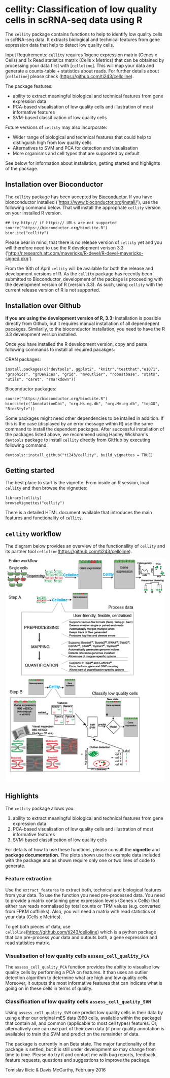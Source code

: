 # cellity: Classification of low quality cells in scRNA-seq data using R

The `cellity` package contains functions to help to identify low quality cells in scRNA-seq data. 
It extracts biological and technical features from gene expression data that help to detect low quality cells.

Input Requirements: 
`cellity` requires 1xgene expression matrix (Genes x Cells) and 1x Read statistics matrix (Cells x Metrics) that can be obtained by processing your data first with [`celloline`]. This will map your data and generate a counts-table + statistics about reads. For further details about [`celloline`] please check (https://github.com/ti243/celloline).

The package features:

* ability to extract meaningful biological and technical features from gene expression data
* PCA-based visualisation of low quality cells and illustration of most informative features
* SVM-based classification of low quality cells

Future versions of `cellity` may also incorporate:

* Wider range of biological and technical features that could help to distinguish high from low quality cells
* Alternatives to SVM and PCA for detection and visualisation 
* More organisms and cell types that are supported by default

See below for information about installation, getting started and highlights of the package.

## Installation over Bioconductor
The `cellity` package has been accepted by
[Bioconductor](http://bioconductor.org/). If you have bionconductor installed ('https://www.bioconductor.org/install/'), use the following command below. That will install the appropriate `cellity` version on your installed R version. 

```
## try http:// if https:// URLs are not supported
source("https://bioconductor.org/biocLite.R")
biocLite("cellity")
```
Please bear in mind, that there is no release version of `cellity` yet and you will therefore need to use the R development verison 3.3 ('http://r.research.att.com/mavericks/R-devel/R-devel-mavericks-signed.pkg').  

From the 16th of April `cellity` will be available for both the release and development versions of R. 
As the `cellity` package has recently been submitted to Bioconductor, 
development of the package is proceeding with the development version of R 
(version 3.3). As such, using `cellity` with the current release version of R is
not supported. 

## Installation over Github
**If you are using the development version of R, 3.3:**
Installation is possible directly from Github, but it requires manual installation of all dependepent pacakges.
Similarily, to the bioconductor installation, you need to have the R 3.3 development version installed. 

Once you have installed the R development version, copy and paste following commands to install all required pacakges:

CRAN packages:
```{r}
install.packages(c("devtools", ggplot2", "knitr","testthat","e1071", "graphics", "grDevices", "grid", "mvoutlier", "robustbase", "stats", "utils", "caret", "rmarkdown"))
```

Bioconductor packages:
```{r}
source("https://bioconductor.org/biocLite.R")
biocLite(c("AnnotationDbi", "org.Hs.eg.db", "org.Mm.eg.db", "topGO", "BiocStyle"))
```

Some packages might need other dependencies to be intalled in addition. If this is the case (displayed by an error message within R) use the same command to install the dependent packages.
After successful installation of the packages listed above, we recommend using Hadley Wickham's 
`devtools` package to 
install `cellity` directly from GitHub by executing following command:

```{r}
devtools::install_github("ti243/cellity", build_vignettes = TRUE)
```

## Getting started

<!---
The best place to start is the [vignette](http://htmlpreview.github.io/?http://github.com/davismcc/scater/blob/master/vignettes/vignette.html).
-->

The best place to start is the vignette. From inside an R session, load `cellity`
and then browse the vignettes:

```{r}
library(cellity)
browseVignettes("cellity")
```

There is a detailed HTML document available that introduces the main features
and functionality of `cellity`.

## `cellity` workflow

The diagram below provides an overview of the functionallity of `cellity` and its partner tool `celloline`(https://github.com/ti243/celloline).

![Diagram outlining the cellity workflow](inst/cellity_overview.png)


## Highlights

The `cellity` package allows you:

1. ability to extract meaningful biological and technical features from gene expression data
2. PCA-based visualisation of low quality cells and illustration of most informative features
3. SVM-based classification of low quality cells

For details of how to use these functions, please consult the **vignette** and **package documentation**.  The plots shown use the example data included with the package and as shown require only one or two lines of code to generate.

### Feature extraction

Use the `extract_features` to extract both, technical and biological features from your data. To use the function you need pre-processed data. You need to provide a matrix containing gene expression levels (Genes x Cells) that either raw reads normalised by total counts or TPM values (e.g. converted from FPKM cufflinks). Also, you will need a matrix with read statistics of your data (Cells x Metrics). 

To get both pieces of data, use `celloline`(https://github.com/ti243/celloline) which is a python package that can pre-process your data and outputs both, a gene expression and read statistics matrix.

### Visualisation of low quality cells `assess_cell_quality_PCA`

The `assess_cell_quality_PCA` function provides the ability to visualise low quality cells by performing a PCA on features. It than uses an outlier detection algorithm to determine what are high and low quality cells. Moreover, it outputs the most informative features that can indicate what is going on in these cells in terms of quality.

### Classification of low quality cells `assess_cell_quality_SVM`

Using `assess_cell_quality_SVM` one predict low quality cells in their data by using either our original mES data (960 cells, available within the package) that contain all, and common (applicable to most cell types) features. Or, alternatively one can use part of their own data (if prior quality annotation is available) to train the SVM and predict on the remainder of data.


The package is currently in an Beta state. The major functionality of the 
package is settled, but it is still under development so may change from time 
to time. Please do try it and contact me with bug reports, feedback, feature 
requests, questions and suggestions to improve the package.

Tomislav Ilicic & Davis McCarthy, February 2016
